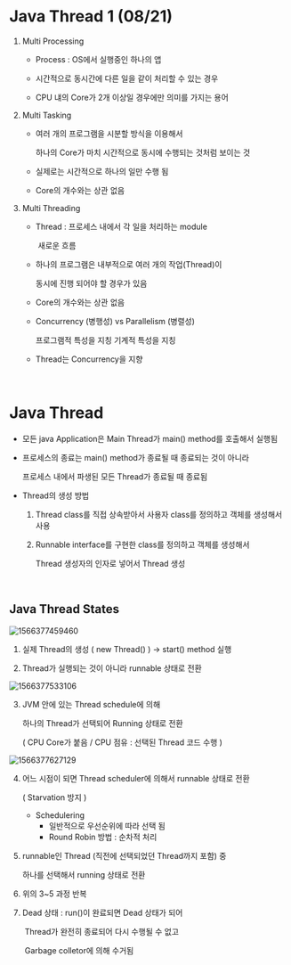 # Java Thread 1 (08/21)

1. Multi Processing 

   - Process : OS에서 실행중인 하나의 앱

   - 시간적으로 동시간에 다른 일을 같이 처리할 수 있는 경우

   - CPU 냬의 Core가 2개 이상일 경우에만 의미를 가지는 용어

2. Multi Tasking

   - 여러 개의 프로그램을 시분할 방식을 이용해서

     하나의 Core가 마치 시간적으로 동시에 수행되는 것처럼 보이는 것

   - 실제로는 시간적으로 하나의 일만 수행 됨

   - Core의 개수와는 상관 없음

3. Multi Threading

   - Thread : 프로세스 내에서 각 일을 처리하는 module

     ​			   새로운 흐름

   - 하나의 프로그램은 내부적으로 여러 개의 작업(Thread)이

     동시에 진행 되어야 할 경우가 있음

   - Core의 개수와는 상관 없음
   
   - Concurrency (병행성)         vs       Parallelism (병렬성)
   
     프로그램적 특성을 지칭				기계적 특성을 지칭
   
   - Thread는 Concurrency을 지향

<br>

# Java Thread

- 모든 java Application은 Main Thread가 main() method를 호출해서 실행됨

- 프로세스의 종료는 main() method가 종료될 때 종료되는 것이 아니라

  프로세스 내에서 파생된 모든 Thread가 종료될 때 종료됨

- Thread의 생성 방법

  1. Thread class를 직접 상속받아서 사용자 class를 정의하고 객체를 생성해서 사용

  2. Runnable interface를 구현한 class를 정의하고 객체를 생성해서

     Thread 생성자의 인자로 넣어서 Thread 생성

<br>

## Java Thread States

![1566377459460](https://user-images.githubusercontent.com/50972986/63418638-67ccc400-c43e-11e9-8d2d-687d08a7b2f9.png)

1. 실제 Thread의 생성 ( new Thread() ) -> start() method 실행

2. Thread가 실행되는 것이 아니라 runnable 상태로 전환

![1566377533106](https://user-images.githubusercontent.com/50972986/63418677-774c0d00-c43e-11e9-9db1-aa63ce4584ef.png)

3. JVM 안에 있는 Thread schedule에 의해

   하나의 Thread가 선택되어 Running 상태로 전환 

   ( CPU Core가 붙음 / CPU 점유 : 선택된 Thread 코드 수행 )

![1566377627129](https://user-images.githubusercontent.com/50972986/63418739-8fbc2780-c43e-11e9-93a5-acde40bb81f7.png)

4. 어느 시점이 되면 Thread scheduler에 의해서 runnable 상태로 전환

   ( Starvation 방지 )

   - Schedulering
     - 일반적으로 우선순위에 따라 선택 됨
     - Round Robin 방법 : 순차적 처리

5. runnable인 Thread (직전에 선택되었던 Thread까지 포함) 중

   하나를 선택해서 running 상태로 전환

6. 위의 3~5 과정 반복

7. Dead 상태 : run()이 완료되면 Dead 상태가 되어

   ​					 Thread가 완전히 종료되어 다시 수행될 수 없고

   ​					 Garbage colletor에 의해 수거됨

   ​					